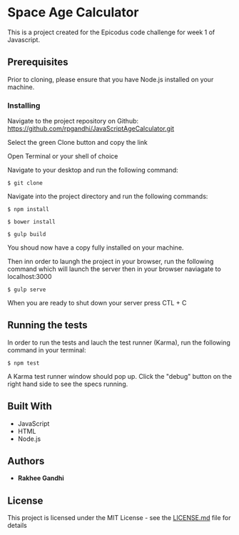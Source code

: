 # Space Age Calculator

This is a project created for the Epicodus code challenge for week 1 of Javascript.

## Prerequisites

Prior to cloning, please ensure that you have Node.js installed on your machine.


### Installing

Navigate to the project repository on Github: https://github.com/rpgandhi/JavaScriptAgeCalculator.git

Select the green Clone button and copy the link

Open Terminal or your shell of choice

Navigate to your desktop and run the following command:
```
$ git clone
```
Navigate into the project directory and run the following commands:
```
$ npm install
```
```
$ bower install
```
```
$ gulp build
```

You shoud now have a copy fully installed on your machine.

Then inn order to laungh the project in your browser, run the following command which will launch the server then in your browser naviagate to localhost:3000
```
$ gulp serve
```
When you are ready to shut down your server press CTL + C

## Running the tests

In order to run the tests and lauch the test runner (Karma), run the following command in your terminal:
```
$ npm test
```
A Karma test runner window should pop up.
Click the "debug" button on the right hand side to see the specs running.

## Built With

* JavaScript
* HTML
* Node.js


## Authors

* **Rakhee Gandhi**

## License

This project is licensed under the MIT License - see the [LICENSE.md](LICENSE.md) file for details
